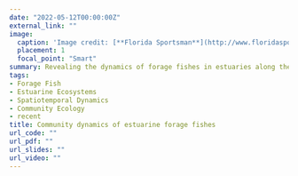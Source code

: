```yaml
---
date: "2022-05-12T00:00:00Z"
external_link: ""
image:
  caption: 'Image credit: [**Florida Sportsman**](http://www.floridasportsman.com/wp-content/uploads/2019/04/conserve-baitfish-fish-act.jpg)'
  placement: 1
  focal_point: "Smart"
summary: Revealing the dynamics of forage fishes in estuaries along the West Florida Shelf and the factors associated with spatiotemporal variability.
tags:
- Forage Fish
- Estuarine Ecosystems
- Spatiotemporal Dynamics
- Community Ecology
- recent
title: Community dynamics of estuarine forage fishes
url_code: ""
url_pdf: ""
url_slides: ""
url_video: ""
---
```


<style type="text/css">
.main-container {
  max-width: 80% !important;
  margin: auto;
}
</style

Forage fishes are an important component of marine, estuarine, and aquatic food webs that facilitate the transfer of energy and nutrients from primary producers to upper trophic levels. Previous studies of forage fishes have focused primarily on pelagic planktivorous species in pelagic environments. However, benthically associated taxa can be just as important as planktivorous species, particularly in highly productive estuarine environments that provide critical habitat for many predators. In this study, we analyzed a 20-year forage fish community composition and abundance dataset across four eastern Gulf of Mexico estuaries spanning a broad latitudinal gradient to investigate spatiotemporal variability in community structure and quantify associations with habitat. Our analyses revealed significant regional structuring of forage fish communities, coupled with a strong association with habitat characteristics related to latitudinal effects and basal resource regime. Communities in the two northern estuaries and two southern estuaries were associated primarily with planktonically reliant and benthically reliant taxa, respectively. Despite regional differences, we uncovered a coherent annual cycle in forage fish communities across all estuaries related to seasonal shifts in abundances of several abundant and ubiquitous species. We additionally revealed significant subdecadal periodicity potentially associated with bottom-up effects of global climatic cycles. The significant association of forage fish communities with habitat regime shown in this study underlies the importance of continued monitoring of these communities. This study represents a novel approach to assess this critical ecosystem component in diverse estuarine systems globally. 

